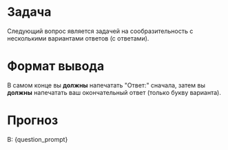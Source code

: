# Задача
Следующий вопрос является задачей на сообразительность с несколькими вариантами ответов (с ответами).

# Формат вывода
В самом конце вы **должны** напечатать "Ответ:" сначала, затем вы **должны** напечатать ваш окончательный ответ (только букву варианта).

# Прогноз
В: {question_prompt}